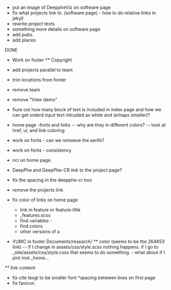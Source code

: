 * put an image of DeeppheViz on software page
* fix what projects link to. (software page) - how to do relative links in jekyll
* rewrite project texts
* something more details on software page
* add pubs.
* add places

DONE
* Work on footer
** Copyright
* add projects parallel to team
* trim locations from footer
* remove team
* remove "View demo"

* fiure out how many block of text is included in index page and how we can get orderd input text inlcuded as white and (erhaps smaller)?
* home page -fonts and links
-- why are they in different colors?
   -- look at href, ul, and link coloring
* work on fonts - can we remoeve the serifs? 
* work on fonts - consistency
* nci on home page.
* DeepPhe and DeepPhe-CR link to the project page?
* fix the spacing in the deepphe-cr box
* remove the projects link
* fix color of links on home page
    - link in feature or feature-title
    - _features.scss
    - find variables -
    - find colors
    - other versions of a
* VUMC in footer
Documents/research/
** color  (seems to be the 264653 link) -- if I change in assets/css/style.scss nothing happens. if I go to _site/assets/css/style.csss that seems to do something. - what about if I pint inot _home...

** link content
* fix cite texgt  to be smaller font
*spacing between lines on first page
* fix favicon
